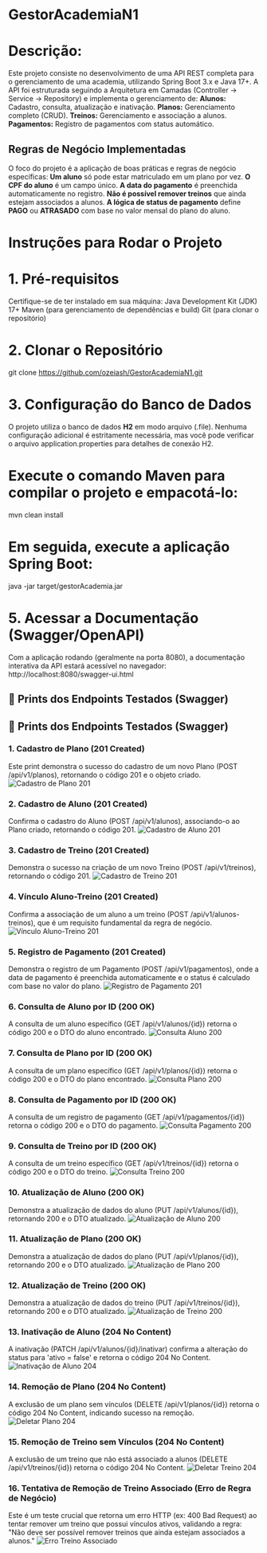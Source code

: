# GestorAcademiaN1

# Descrição:
Este projeto consiste no desenvolvimento de uma API REST completa para o gerenciamento de uma academia, utilizando Spring Boot 3.x e Java 17+.
A API foi estruturada seguindo a Arquitetura em Camadas (Controller → Service → Repository) e implementa o gerenciamento de:
**Alunos:** Cadastro, consulta, atualização e inativação.
**Planos:** Gerenciamento completo (CRUD).
**Treinos:** Gerenciamento e associação a alunos.
**Pagamentos:** Registro de pagamentos com status automático.

## Regras de Negócio Implementadas

O foco do projeto é a aplicação de boas práticas e regras de negócio específicas:
**Um aluno** só pode estar matriculado em um plano por vez.
**O CPF do aluno** é um campo único.
**A data do pagamento** é preenchida automaticamente no registro.
**Não é possível remover treinos** que ainda estejam associados a alunos.
**A lógica de status de pagamento** define **PAGO** ou **ATRASADO** com base no valor mensal do plano do aluno.

# Instruções para Rodar o Projeto
# 1. Pré-requisitos
Certifique-se de ter instalado em sua máquina:
Java Development Kit (JDK) 17+ 
Maven (para gerenciamento de dependências e build) 
Git (para clonar o repositório)

# 2. Clonar o Repositório
git clone https://github.com/ozeiash/GestorAcademiaN1.git

# 3. Configuração do Banco de Dados
O projeto utiliza o banco de dados **H2** em modo arquivo (.file).
Nenhuma configuração adicional é estritamente necessária, mas você pode verificar o arquivo application.properties para detalhes de conexão H2.

# Execute o comando Maven para compilar o projeto e empacotá-lo:
mvn clean install

# Em seguida, execute a aplicação Spring Boot:
java -jar target/gestorAcademia.jar

# 5. Acessar a Documentação (Swagger/OpenAPI)
Com a aplicação rodando (geralmente na porta 8080), a documentação interativa da API estará acessível no navegador:
http://localhost:8080/swagger-ui.html

## 📸 Prints dos Endpoints Testados (Swagger)

## 📸 Prints dos Endpoints Testados (Swagger)

### 1. Cadastro de Plano (201 Created)
Este print demonstra o sucesso do cadastro de um novo Plano (POST /api/v1/planos), retornando o código 201 e o objeto criado.
![Cadastro de Plano 201](screenshots/POSTCadstroPlano.png) 

### 2. Cadastro de Aluno (201 Created)
Confirma o cadastro do Aluno (POST /api/v1/alunos), associando-o ao Plano criado, retornando o código 201. 
![Cadastro de Aluno 201](screenshots/POSTAluno.png)

### 3. Cadastro de Treino (201 Created)
Demonstra o sucesso na criação de um novo Treino (POST /api/v1/treinos), retornando o código 201.
![Cadastro de Treino 201](screenshots/POSTTreino.png)

### 4. Vínculo Aluno-Treino (201 Created)
Confirma a associação de um aluno a um treino (POST /api/v1/alunos-treinos), que é um requisito fundamental da regra de negócio.
![Vínculo Aluno-Treino 201](screenshots/POSTVinculoTreino.png)

### 5. Registro de Pagamento (201 Created)
Demonstra o registro de um Pagamento (POST /api/v1/pagamentos), onde a data de pagamento é preenchida automaticamente e o status é calculado com base no valor do plano.
![Registro de Pagamento 201](screenshots/POSTPagamento.png)

### 6. Consulta de Aluno por ID (200 OK)
A consulta de um aluno específico (GET /api/v1/alunos/{id}) retorna o código 200 e o DTO do aluno encontrado.
![Consulta Aluno 200](screenshots/GETAluno.png)

### 7. Consulta de Plano por ID (200 OK)
A consulta de um plano específico (GET /api/v1/planos/{id}) retorna o código 200 e o DTO do plano encontrado.
![Consulta Plano 200](screenshots/GETPlanoByID.png)

### 8. Consulta de Pagamento por ID (200 OK)
A consulta de um registro de pagamento (GET /api/v1/pagamentos/{id}) retorna o código 200 e o DTO do pagamento.
![Consulta Pagamento 200](screenshots/GETPagamento.png)

### 9. Consulta de Treino por ID (200 OK)
A consulta de um treino específico (GET /api/v1/treinos/{id}) retorna o código 200 e o DTO do treino.
![Consulta Treino 200](screenshots/GETTreino.png)

### 10. Atualização de Aluno (200 OK)
Demonstra a atualização de dados do aluno (PUT /api/v1/alunos/{id}), retornando 200 e o DTO atualizado.
![Atualização de Aluno 200](screenshots/PUTAluno.png)

### 11. Atualização de Plano (200 OK)
Demonstra a atualização de dados do plano (PUT /api/v1/planos/{id}), retornando 200 e o DTO atualizado.
![Atualização de Plano 200](screenshots/PUTPlano.png)

### 12. Atualização de Treino (200 OK)
Demonstra a atualização de dados do treino (PUT /api/v1/treinos/{id}), retornando 200 e o DTO atualizado.
![Atualização de Treino 200](screenshots/PUTTreino.png)

### 13. Inativação de Aluno (204 No Content)
A inativação (PATCH /api/v1/alunos/{id}/inativar) confirma a alteração do status para 'ativo = false' e retorna o código 204 No Content.
![Inativação de Aluno 204](screenshots/InativarAluno.png)

### 14. Remoção de Plano (204 No Content)
A exclusão de um plano sem vínculos (DELETE /api/v1/planos/{id}) retorna o código 204 No Content, indicando sucesso na remoção.
![Deletar Plano 204](screenshots/DELETEPlano.png)

### 15. Remoção de Treino sem Vínculos (204 No Content)
A exclusão de um treino que não está associado a alunos (DELETE /api/v1/treinos/{id}) retorna o código 204 No Content.
![Deletar Treino 204](screenshots/DELETETreino.png)

### 16. Tentativa de Remoção de Treino Associado (Erro de Regra de Negócio)
Este é um teste crucial que retorna um erro HTTP (ex: 400 Bad Request) ao tentar remover um treino que possui vínculos ativos, validando a regra: "Não deve ser possível remover treinos que ainda estejam associados a alunos."
![Erro Treino Associado](screenshots/ErroDeletarTreincoComVinculo.png)
